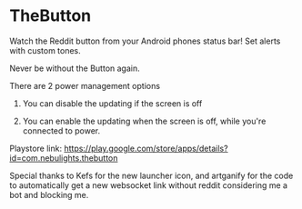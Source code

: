 # TheButton

Watch the Reddit button from your Android phones status bar! Set alerts with custom tones.

Never be without the Button again.

There are 2 power management options

1) You can disable the updating if the screen is off

2) You can enable the updating when the screen is off, while you're connected to power.

Playstore link: https://play.google.com/store/apps/details?id=com.nebulights.thebutton



Special thanks to Kefs for the new launcher icon, and artganify for the code to automatically get a new websocket link without reddit considering me a bot and blocking me.



